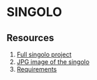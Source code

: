# SINGOLO
## Resources
1. [Full singolo project](https://anna247.github.io/singolo/)
2. [JPG image of the singolo](https://github.com/rolling-scopes-school/tasks/blob/master/tasks/markups/level-2/singolo/singolo.jpg)
3. [Requirements](https://github.com/rolling-scopes-school/tasks/blob/master/tasks/markups/level-2/singolo/singolo-cross-check-1.md)

